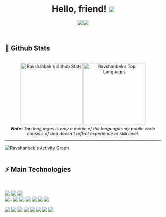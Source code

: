 <h1 align="center">
  Hello, friend!
  <a href="#"><img src="https://media.giphy.com/media/CXzRJA18RJAtmpPNBC/giphy.gif" width="18"></a>
</h1>

<p align="center">   
  <a href="ravshanbekxojamuratov65@gmail.com" target="_blank"><img src="https://img.shields.io/badge/-Email-0D1117?style=for-the-badge&logo=gmail&logoColor=107a8bF"></a>
  <a href="https://www.linkedin.com/in/ravshanbek-xojamuratov-80aa26218/" target="_blank"><img src="https://img.shields.io/badge/-LinkedIn-0D1117?style=for-the-badge&logo=linkedin&logoColor=107a8b"></a> 
<!--   <a href="https://www.instagram.com/thiagosouza.js" target="_blank"><img src="https://img.shields.io/badge/-Instagram-0D1117?style=for-the-badge&logo=instagram&logoColor=F0DB4F"></a>
  <a href="https://www.youtube.com/channel/UCObFBuhVmi48ZHS07Li5h5A" target="_blank"><img src="https://img.shields.io/badge/YouTube-0D1117?style=for-the-badge&logo=youtube&logoColor=F0DB4F"></a> -->
</p>


<br/>


<h2>📃 Github Stats</h2>

<br/>

<diV>
<!-- 40514e -->
  <div align="center">
    <a href="#"><img alt="Ravshanbek's Github Stats" src="https://github-readme-stats.vercel.app/api?username=ravshanbk&show_icons=true&include_all_commits=true&count_private=true&theme=react&hide_border=true&bg_color=107a8b&title_color=F0DB4F&icon_color=F0DB4F" height="200"/></a>
    <a href="#"><img alt="Ravshanbek's Top Languages" src="https://github-readme-stats.vercel.app/api/top-langs/?username=ravshanbk&langs_count=6&layout=compact&theme=react&hide_border=true&bg_color=107a8b&title_color=F0DB4F&icon_color=F0DB4F" height="200"/></a>
    <br/>
    <i><b>Note:</b> Top languages is only a metric of the languages my public code consists of and doesn't reflect experience or skill level.</i>
  </div>

  <hr/>

  <div>
    <a href="#"><img alt="Ravshanbek's Activity Graph" src="https://activity-graph.herokuapp.com/graph?username=ravshanbk&custom_title=Ravshanbek%20Xojamuratov's%20Contribution%20Graph&bg_color=107a8b&color=F0DB4F&line=FFFFFF&point=F0DB4F&hide_border=true" /></a>
  <div> 
</div>

<br/>

<h2>⚡ Main Technologies</h2>

<br/>

<p align="start">
   <a href="#"><img src="https://img.shields.io/badge/-C-0D1117?style=flat-round&logo=C&badge_color=497285&logoColor=107a8b"></a>
   <a href="#"><img src="https://img.shields.io/badge/-Python-0D1117?style=flat-round&logo=Python&logoColor=107a8b"></a>
   <a href="#"><img src="https://img.shields.io/badge/-Dart-0D1117?style=flat-round&logo=Dart&badge_color=497285&logoColor=107a8b"></a><br/>
   <a href="#"><img src="https://img.shields.io/badge/-Flutter-0D1117?style=flat-round&logo=Flutter&logoColor=107a8b&labelColor=https://img.shields.io"></a>-
  <a href="#"><img src="https://img.shields.io/badge/-Provider-0D1117?style=flat-round&logo=Provider&logoColor=107a8b"></a>
  <a href="#"><img src="https://img.shields.io/badge/-Bloc-0D1117?style=flat-round&logo=Bloc&logoColor=107a8b"></a>
  <a href="#"><img src="https://img.shields.io/badge/-Cubit-0D1117?style=flat-round&logo=Cubit&logoColor=107a8b"></a>
  <a href="#"><img src="https://img.shields.io/badge/-GetX-0D1117?style=flat-round&logo=GetX&logoColor=107a8b"></a>
  <a href="#"><img src="https://img.shields.io/badge/-Hive-0D1117?style=flat-round&logo=GetX&logoColor=107a8b"></a>
  <a href="#"><img src="https://img.shields.io/badge/-SqfLite-0D1117?style=flat-round&logo=SqfLite&logoColor=107a8b"></a>
  
   <a href="#"><img src="https://img.shields.io/badge/-Nodejs-0D1117?style=flat-round&logo=Node.js&logoColor=107a8b"></a></strike>
   <a href="#"><img src="https://img.shields.io/badge/-Python-0D1117?style=flat-round&logo=Python&logoColor=107a8b"></a>
   <a href="#"><img src="https://img.shields.io/badge/Bash%20-%230D1117.svg?style=flat-round&logo=gnu-bash&logoColor=107a8b"></a>
   <a href="#"><img src="https://img.shields.io/badge/-Git-0D1117?style=flat-round&logo=git&logoColor=107a8b"></a>
   <a href="#"><img src="https://img.shields.io/badge/-MongoDB-0D1117?style=flat-round&logo=mongodb&logoColor=107a8b"></a>
   <a href="#"><img src="https://img.shields.io/badge/SQL%20-%230D1117.svg?style=flat-round&logo=amazon-dynamodb&logoColor=107a8b"></a>
   <a href="#"><img src="https://img.shields.io/badge/GitHub%20Pages-%230D1117.svg?style=flat-round&logo=github&logoColor=107a8b"></a>
   <a href="#"><img src="https://img.shields.io/badge/-GitHub-0D1117?style=flat-round&logo=github&logoColor=107a8b"></a>
</p>

<br/>

